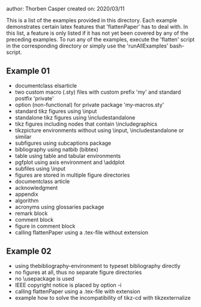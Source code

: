 author: Thorben Casper
created on: 2020/03/11

This is a list of the examples provided in this directory. Each example demonstrates certain latex features that 'flattenPaper' has to deal with. In this list, a feature is only listed if it has not yet been covered by any of the preceding examples. To run any of the examples, execute the 'flatten' script in the corresponding directory or simply use the 'runAllExamples' bash-script.

Example 01
----------

- documentclass elsarticle
- two custom macro (.sty) files with custom prefix 'my' and standard postfix 'private'
- option (non-functional) for private package 'my-macros.sty'
- standard tikz figures using \input
- standalone tikz figures using \includestandalone
- tikz figures including nodes that contain \includegraphics
- tikzpicture environments without using \input, \includestandalone or similar
- subfigures using subcaptions package
- bibliography using natbib (bibtex)
- table using table and tabular environments
- pgfplot using axis environment and \addplot
- subfiles using \input
- figures are stored in multiple figure directories
- documentclass article
- acknowledgment
- appendix
- algorithm
- acronyms using glossaries package
- remark block
- comment block
- figure in comment block
- calling flattenPaper using a .tex-file without extension

Example 02
----------

- using thebibliography-environment to typeset bibliography directly
- no figures at all, thus no separate figure directories
- no \usepackage is used
- IEEE copyright notice is placed by option -i
- calling flattenPaper using a .tex-file with extension
- example how to solve the incompatibility of tikz-cd with tikzexternalize
